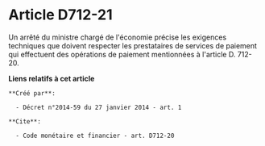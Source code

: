# Article D712-21

Un arrêté du ministre chargé de l'économie précise les exigences techniques que doivent respecter les prestataires de
services de paiement qui effectuent des opérations de paiement mentionnées à l'article D. 712-20.

**Liens relatifs à cet article**

	**Créé par**:

	  - Décret n°2014-59 du 27 janvier 2014 - art. 1

	**Cite**:

	  - Code monétaire et financier - art. D712-20
